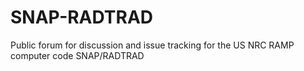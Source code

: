 # SNAP-RADTRAD
Public forum for discussion and issue tracking for the US NRC RAMP computer code SNAP/RADTRAD

